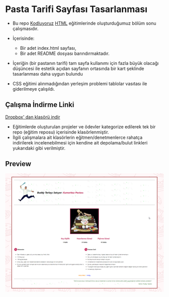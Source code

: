 # Pasta Tarifi Sayfası Tasarlanması

 * Bu repo [Kodluyoruz](https://www.kodluyoruz.org) [HTML](https://app.patika.dev/courses/html) eğitimlerinde oluşturduğumuz bölüm sonu çalışmasıdır.

 * İçerisinde:
    * Bir adet index.html sayfası,
    * Bir adet README dosyası barındırmaktadır.

* İçeriğin (bir pastanın tarifi) tam sayfa kullanımı için fazla büyük olacağı düşüncesi ile estetik açıdan sayfanın ortasında bir kart şeklinde tasarlanması daha uygun bulundu

* CSS eğitimi alınmadığından yerleşim problemi tablolar vasıtası ile giderilmeye çalışıldı.

## Çalışma İndirme Linki

[Dropbox' dan klasörü indir](https://www.dropbox.com/sh/ofysdpw3krkt6jc/AAAKbEtaKSOSuQZ0jZ09JjWCa?dl=0)

* Eğitimlerde oluşturulan projeler ve ödevler kategorize edilerek tek bir repo (eğitim reposu) içerisinde klasörlenmiştir.
* İlgili çalışmalara ait klasörlerin eğitmen/denetmenlerce rahatça indirilerek incelenebilmesi için kendine ait depolama/bulut linkleri yukarıdaki gibi verilmiştir.

## Preview

![echo-emrealper](img/echo-emrealper-kumarbaz-pastasi.png)

